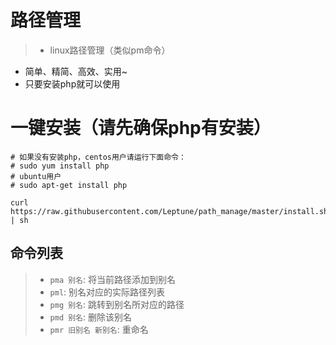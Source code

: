 # 路径管理
>- linux路径管理（类似pm命令）
- 简单、精简、高效、实用~
- 只要安装php就可以使用

# 一键安装（请先确保php有安装）
```
# 如果没有安装php，centos用户请运行下面命令：
# sudo yum install php
# ubuntu用户
# sudo apt-get install php

curl https://raw.githubusercontent.com/Leptune/path_manage/master/install.sh | sh

```

## 命令列表
>- `pma 别名`: 将当前路径添加到别名
>- `pml`: 别名对应的实际路径列表
>- `pmg 别名`: 跳转到别名所对应的路径
>- `pmd 别名`: 删除该别名
>- `pmr 旧别名 新别名`: 重命名

